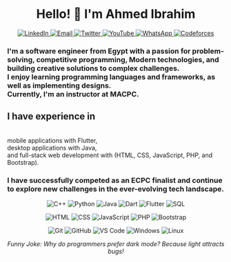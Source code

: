<h1 align="center">Hello! 👋 I'm Ahmed Ibrahim</h1>

<p align="center">
  <a href="https://www.linkedin.com/in/-ahmed-ibrahim-abd-elghany/">
    <img alt="LinkedIn" src="https://img.shields.io/badge/LinkedIn-blue?style=flat-square&logo=linkedin">
  </a>
  <a href="mailto:ahmed.ibrahim.for.work@gmail.com">
    <img alt="Email" src="https://img.shields.io/badge/Email-D14836?style=flat-square&logo=gmail&logoColor=white">
  </a>
  <a href="https://twitter.com/jamika7893">
    <img alt="Twitter" src="https://img.shields.io/badge/Twitter-1DA1F2?style=flat-square&logo=twitter&logoColor=white">
  </a>
  <a href="https://www.youtube.com/channel/UCtJsWJh15XRxNjTkii4xsSw">
    <img alt="YouTube" src="https://img.shields.io/badge/YouTube-FF0000?style=flat-square&logo=youtube&logoColor=white">
  </a>
  <a href="https://wa.link/uohlcp">
    <img alt="WhatsApp" src="https://img.shields.io/badge/WhatsApp-25D366?style=flat-square&logo=whatsapp&logoColor=white">
  </a>
  <a href="https://codeforces.com/profile/jamika78">
    <img alt="Codeforces" src="https://img.shields.io/badge/Codeforces-yellow?style=flat-square&logo=codeforces">
  </a>
</p>

<p align="center">
  <h3>
  I'm a software engineer from Egypt with a passion for problem-solving, competitive programming, Modern technologies, and building creative solutions to complex challenges. <br>
  I enjoy learning programming languages and frameworks, as well as implementing designs.<br>
  Currently, I'm an instructor at MACPC. </h3>
  <h2> I have experience in</h2>  <br>
    mobile applications with Flutter, <br>
    desktop applications with Java, <br>
    and full-stack web development with (HTML, CSS, JavaScript, PHP, and Bootstrap).<br>
 <h3> I have successfully competed as an ECPC finalist and continue to explore new challenges in the ever-evolving tech landscape.</h3>
</p>

<p align="center">
  <img alt="C++" src="https://img.shields.io/badge/-C++-00599C?style=flat-square&logo=c%2B%2B">
  <img alt="Python" src="https://img.shields.io/badge/-Python-3776AB?style=flat-square&logo=python&logoColor=white">
  <img alt="Java" src="https://img.shields.io/badge/-Java-007396?style=flat-square&logo=java">
  <img alt="Dart" src="https://img.shields.io/badge/-Dart-0175C2?style=flat-square&logo=dart&logoColor=white">
  <img alt="Flutter" src="https://img.shields.io/badge/-Flutter-02569B?style=flat-square&logo=flutter&logoColor=white">
  <img alt="SQL" src="https://img.shields.io/badge/-SQL-4479A1?style=flat-square&logo=sql">
</p>

<p align="center">
  <img alt="HTML" src="https://img.shields.io/badge/-HTML5-E34F26?style=flat-square&logo=html5&logoColor=white">
  <img alt="CSS" src="https://img.shields.io/badge/-CSS-1572B6?style=flat-square&logo=css3&logoColor=white">
  <img alt="JavaScript" src="https://img.shields.io/badge/-JavaScript-F7DF1E?style=flat-square&logo=javascript&logoColor=black">
  <img alt="PHP" src="https://img.shields.io/badge/-PHP-777BB4?style=flat-square&logo=php&logoColor=white">
  <img alt="Bootstrap" src="https://img.shields.io/badge/-Bootstrap-563D7C?style=flat-square&logo=bootstrap&logoColor=white">
</p>

<p align="center">
  <img alt="Git" src="https://img.shields.io/badge/-Git-F05032?style=flat-square&logo=git&logoColor=white">
  <img alt="GitHub" src="https://img.shields.io/badge/-GitHub-181717?style=flat-square&logo=github">
  <img alt="VS Code" src="https://img.shields.io/badge/-VS%20Code-007ACC?style=flat-square&logo=visual-studio-code&logoColor=white">
  <img alt="Windows" src="https://img.shields.io/badge/-Windows-0078D6?style=flat-square&logo=windows&logoColor=white">
  <img alt="Linux" src="https://img.shields.io/badge/-Linux-FCC624?style=flat-square&logo=linux&logoColor=black">
</p>

<p align="center">
  <em>Funny Joke: Why do programmers prefer dark mode? Because light attracts bugs!</em>
</p>
